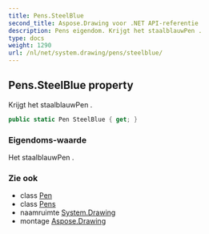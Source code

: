```yaml
---
title: Pens.SteelBlue
second_title: Aspose.Drawing voor .NET API-referentie
description: Pens eigendom. Krijgt het staalblauwPen .
type: docs
weight: 1290
url: /nl/net/system.drawing/pens/steelblue/
---
```

## Pens.SteelBlue property

Krijgt het staalblauwPen .

```csharp
public static Pen SteelBlue { get; }
```

### Eigendoms-waarde

Het staalblauwPen .

### Zie ook

* class [Pen](../../pen/)
* class [Pens](../)
* naamruimte [System.Drawing](../../pens/)
* montage [Aspose.Drawing](../../../)


